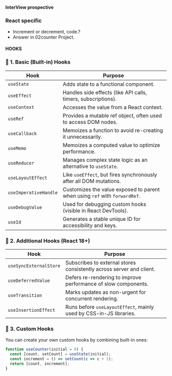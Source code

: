 #### InterView prospective
### React specific 
- Increment or decrement, code.?
- Answer in 02counter Project.


#### HOOKS
### 🔹 1. Basic (Built-in) Hooks

| Hook                  | Purpose                                                                 |
|-----------------------|-------------------------------------------------------------------------|
| `useState`            | Adds state to a functional component.                                   |
| `useEffect`           | Handles side effects (like API calls, timers, subscriptions).           |
| `useContext`          | Accesses the value from a React context.                                |
| `useRef`              | Provides a mutable ref object, often used to access DOM nodes.          |
| `useCallback`         | Memoizes a function to avoid re-creating it unnecessarily.              |
| `useMemo`             | Memoizes a computed value to optimize performance.                      |
| `useReducer`          | Manages complex state logic as an alternative to `useState`.            |
| `useLayoutEffect`     | Like `useEffect`, but fires synchronously after all DOM mutations.      |
| `useImperativeHandle` | Customizes the value exposed to parent when using `ref` with `forwardRef`. |
| `useDebugValue`       | Used for debugging custom hooks (visible in React DevTools).            |
| `useId`               | Generates a stable unique ID for accessibility and keys.                |



### 🔹 2. Additional Hooks (React 18+)

| Hook                   | Purpose                                                                 |
|------------------------|-------------------------------------------------------------------------|
| `useSyncExternalStore` | Subscribes to external stores consistently across server and client.    |
| `useDeferredValue`     | Defers re-rendering to improve performance of slow components.          |
| `useTransition`        | Marks updates as non-urgent for concurrent rendering.                   |
| `useInsertionEffect`   | Runs before `useLayoutEffect`, mainly used by CSS-in-JS libraries.      |


### 🔹 3. Custom Hooks

You can create your own custom hooks by combining built-in ones:

```js
function useCounter(initial = 0) {
  const [count, setCount] = useState(initial);
  const increment = () => setCount(c => c + 1);
  return [count, increment];
}
